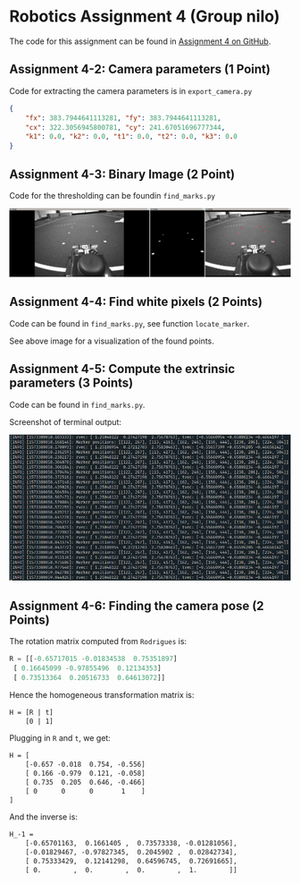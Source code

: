 # Robotics Assignment 4 (Group nilo)

The code for this assignment can be found in [Assignment 4 on GitHub](https://github.com/lorenzoh/catkin_ws_nilo/tree/master/src/assignment4).

## Assignment 4-2: Camera parameters (1 Point)

Code for extracting the camera parameters is in `export_camera.py`

```json
{
    "fx": 383.7944641113281, "fy": 383.7944641113281,
    "cx": 322.3056945800781, "cy": 241.67051696777344,
    "k1": 0.0, "k2": 0.0, "t1": 0.0, "t2": 0.0, "k3": 0.0
}
```

## Assignment 4-3: Binary Image (2 Point)

Code for the thresholding can be foundin `find_marks.py`

![Rviz screenshot](rviz.png)


## Assignment 4-4: Find white pixels (2 Points)

Code can be found in `find_marks.py`, see function `locate_marker`.

See above image for a visualization of the found points.

## Assignment 4-5: Compute the extrinsic parameters (3 Points)

Code can be found in `find_marks.py`.

Screenshot of terminal output:

![Terminal output](terminaloutput.png)


## Assignment 4-6: Finding the camera pose (2 Points)

The rotation matrix computed from `Rodrigues` is:

```python
R = [[-0.65717015 -0.01834538  0.75351897]
 [ 0.16645099 -0.97855496  0.12134353]
 [ 0.73513364  0.20516733  0.64613072]]
```

Hence the homogeneous transformation matrix is: 
```
H = [R | t]
    [0 | 1]
```

Plugging in `R` and `t`, we get:

```
H = [
    [-0.657 -0.018  0.754, -0.556]
    [ 0.166 -0.979  0.121, -0.058]
    [ 0.735  0.205  0.646, -0.466]
    [ 0      0      0       1    ]
]
```

And the inverse is:

```
H_-1 =
    [-0.65701163,  0.1661405 ,  0.73573338, -0.01281056],
    [-0.01829467, -0.97827345,  0.2045902 ,  0.02842734],
    [ 0.75333429,  0.12141298,  0.64596745,  0.72691665],
    [ 0.        ,  0.        ,  0.        ,  1.        ]]
```

